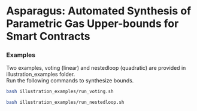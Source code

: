 # Asparagus: Automated Synthesis of Parametric Gas Upper-bounds for Smart Contracts

### Examples
Two examples, voting (linear) and nestedloop (quadratic) are provided in illustration_examples folder.  
Run the following commands to synthesize bounds. 
```bash
bash illustration_examples/run_voting.sh
```
```bash
bash illustration_examples/run_nestedloop.sh
```



